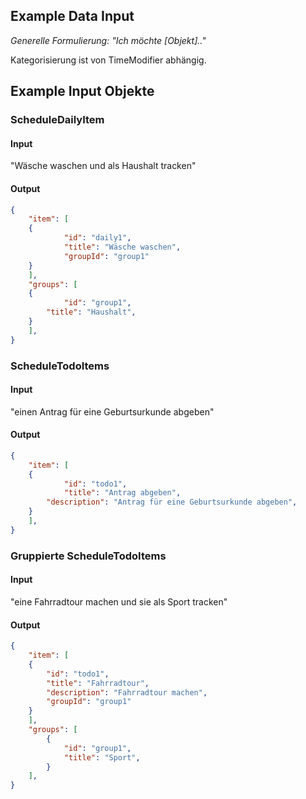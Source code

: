## Example Data Input
*Generelle Formulierung:*
*"Ich möchte [Objekt].."*

Kategorisierung ist von TimeModifier abhängig.
## Example Input Objekte
### ScheduleDailyItem
#### Input
"Wäsche waschen und als Haushalt tracken"
#### Output
```json
{	
    "item": [
	{
            "id": "daily1",
            "title": "Wäsche waschen",
            "groupId": "group1"
	}
    ],
    "groups": [
	{
            "id": "group1",
	    "title": "Haushalt",
	}
    ],
}
```


### ScheduleTodoItems
#### Input
"einen Antrag für eine Geburtsurkunde abgeben"
#### Output
```json
{
    "item": [
	{
            "id": "todo1",
            "title": "Antrag abgeben",
	    "description": "Antrag für eine Geburtsurkunde abgeben",
	}
    ],
}	
```


### Gruppierte ScheduleTodoItems
#### Input
"eine Fahrradtour machen und sie als Sport tracken"
#### Output
```json
{
    "item": [
	{
	    "id": "todo1",
	    "title": "Fahrradtour",
	    "description": "Fahrradtour machen",
	    "groupId": "group1"
	}
    ],
    "groups": [
        {
            "id": "group1",
            "title": "Sport",
        }
    ],
}	
```
